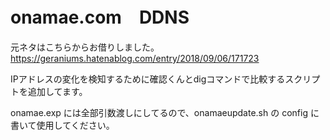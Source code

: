 # onamae.com　DDNS 

元ネタはこちらからお借りしました。　https://geraniums.hatenablog.com/entry/2018/09/06/171723

IPアドレスの変化を検知するために確認くんとdigコマンドで比較するスクリプトを追加してます。

onamae.exp には全部引数渡しにしてるので、onamaeupdate.sh の config に書いて使用してください。
